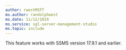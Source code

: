 ```yaml
---
author: rwestMSFT
ms.author: randolphwest
ms.date: 11/12/2019
ms.service: sql-server-management-studio
ms.topic: include
---
```


This feature works with SSMS version 17.9.1 and earlier.
